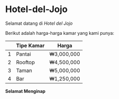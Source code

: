 # Hotel-del-Jojo
Selamat datang di *Hotel del Jojo*

Berikut adalah harga-harga kamar yang kami punya:

|  | Tipe Kamar | Harga |
|---|---|---|
| 1  | Pantai | ₩3,000,000 |
| 2  | Rooftop | ₩4,500,000 |
| 3  | Taman | ₩5,000,000 |
| 4  | Bar | ₩1,250,000 |

**Selamat Menginap**
